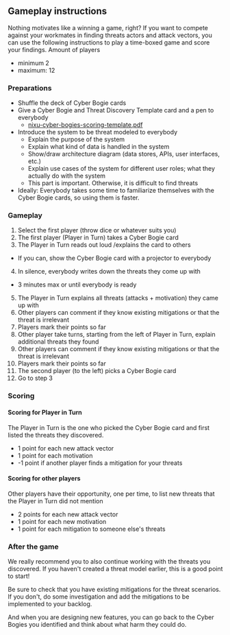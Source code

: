 ## Gameplay instructions

Nothing motivates like a winning a game, right? If you want to compete against your workmates in finding threats actors and attack vectors, you can use the following instructions to play a time-boxed game and score your findings.
Amount of players

* minimum 2
* maximum: 12


### Preparations

* Shuffle the deck of Cyber Bogie cards
* Give a Cyber Bogie and Threat Discovery Template card and a pen to everybody
  * [nixu-cyber-bogies-scoring-template.pdf](https://github.com/nixu-corp/NixuCyberBogies/blob/master/Gameplay%20instructions/nixu-cyber-bogies-scoring-template.pdf)
* Introduce the system to be threat modeled to everybody
  * Explain the purpose of the system
  * Explain what kind of data is handled in the system
  * Show/draw architecture diagram (data stores, APIs, user interfaces, etc.)
  * Explain use cases of the system for different user roles; what they actually do with the system
  * This part is important. Otherwise, it is difficult to find threats
* Ideally: Everybody takes some time to familiarize themselves with the Cyber Bogie cards, so using them is faster.


### Gameplay

1. Select the first player (throw dice or whatever suits you)
2. The first player (Player in Turn) takes a Cyber Bogie card
3. The Player in Turn reads out loud /explains the card to others

  * If you can, show the Cyber Bogie card with a projector to everybody

4. In silence, everybody writes down the threats they come up with

  * 3 minutes max or until everybody is ready

5. The Player in Turn explains all threats (attacks + motivation) they came up with
6. Other players can comment if they know existing mitigations or that the threat is irrelevant
7. Players mark their points so far
8. Other player take turns, starting from the left of Player in Turn, explain additional threats they found
9. Other players can comment if they know existing mitigations or that the threat is irrelevant
10. Players mark their points so far
11. The second player (to the left) picks a Cyber Bogie card
12. Go to step 3



### Scoring

#### Scoring for Player in Turn

The Player in Turn is the one who picked the Cyber Bogie card and first listed the threats they discovered.

  * 1 point for each new attack vector
  * 1 point for each motivation
  * -1 point if another player finds a mitigation for your threats

#### Scoring for other players

Other players have their opportunity, one per time, to list new threats that the Player in Turn did not mention

  * 2 points for each new attack vector
  * 1 point for each new motivation
  * 1 point for each mitigation to someone else's threats



### After the game

We really recommend you to also continue working with the threats you discovered. If you haven't created a threat model earlier, this is a good point to start!

Be sure to check that you have existing mitigations for the threat scenarios. If you don't, do some investigation and add the mitigations to be implemented to your backlog.

And when you are designing new features, you can go back to the Cyber Bogies you identified and think about what harm they could do.

